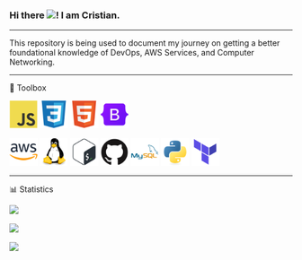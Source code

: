 ### Hi there <img src= "https://raw.githubusercontent.com/MartinHeinz/MartinHeinz/master/wave.gif" width="30px">!  I am Cristian.

---

This repository is being used to document my journey on getting a better foundational knowledge of DevOps, AWS Services, and Computer Networking.

---
🧰 Toolbox

<img src="https://github.com/devicons/devicon/blob/master/icons/javascript/javascript-original.svg" alt="JavaScript logo" width="50" height="50" />  <img src="https://github.com/devicons/devicon/blob/master/icons/css3/css3-original.svg" alt="CSS logo" width="50" height="50"/> <img src="https://github.com/devicons/devicon/blob/master/icons/html5/html5-original.svg" alt="HTML logo" width="50" height="50"/> <img src="https://github.com/devicons/devicon/blob/master/icons/bootstrap/bootstrap-original.svg" alt="Bootstrap logo" width="50" height="50"/>

<img src="https://github.com/devicons/devicon/blob/master/icons/amazonwebservices/amazonwebservices-original-wordmark.svg" alt="AWS logo" width="50" height="50" /> <img src="https://github.com/devicons/devicon/blob/master/icons/linux/linux-original.svg" alt="Linux logo" width="50" height="50" /> <img src="https://github.com/devicons/devicon/blob/master/icons/bash/bash-original.svg" alt="Bash logo" width="50" height="50"/> <img src="https://github.com/devicons/devicon/blob/master/icons/github/github-original.svg" alt="GitHub logo" width="50" height="50"/> <img src="https://github.com/devicons/devicon/blob/master/icons/mysql/mysql-original-wordmark.svg" alt="MySQL logo" width="50" height="50"/> <img src="https://github.com/devicons/devicon/blob/master/icons/python/python-original.svg" alt="Python logo" width="50" height="50"/> <img src="https://github.com/devicons/devicon/blob/master/icons/terraform/terraform-original.svg" alt="Terraform logo" width="50" height="50"/>

---
:bar_chart: Statistics 

![](http://github-profile-summary-cards.vercel.app/api/cards/profile-details?username=mobius-003&theme=github_dark) 

![](http://github-profile-summary-cards.vercel.app/api/cards/stats?username=mobius-003&theme=github_dark)

![](http://github-profile-summary-cards.vercel.app/api/cards/repos-per-language?username=mobius-003&theme=github_dark) 



